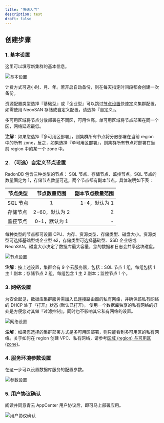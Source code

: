 ```yaml
---
title: "快速入门"
description: test
draft: false
---
```


## 创建步骤

### 1. 基本设置

这里可以填写新集群的基本信息。

![基本设置](../../_images/base_step_1.png)

计费方式可选小时、月、年。若开启自动备份，则在每天指定时间段都会创建一次备份。

资源配置类型选择『基础型』或『企业型』可以跳过[节点设置](./#2-节点设置)快速定义集群配置，如需使用 NeonSAN 存储或自定义配置，请选择『自定义』。

多可用区域将节点分散部署在不同区，可用性高。单可用区域将节点部署在同一个区，网络延迟最低。

**注解**：如果您选择『多可用区部署』，则集群所有节点将分散部署在当前 region 中的所有 zone，反之，如果选择『单可用区部署』，则集群所有节点将部署在当前 region 中的某一个 zone 中。

### 2. （可选）自定义节点设置

RadonDB 包含三种类型的节点： SQL 节点、存储节点、监控节点。SQL 节点的数量固定为 1，存储节点数量可选，两个节点都有副本节点。具体说明如下表：

| 节点类型 |  节点数量范围  | 副本节点数量范围 |
| -------- | :------------: | ---------------: |
| SQL 节点 |       1        |    1-4，默认为 1 |
| 存储节点 | 2-60，默认为 2 |                2 |
| 监控节点 | 0-1，默认为 1  |                - |

每种类型的节点都可设置 CPU、内存、资源类型、存储类型、磁盘大小。资源类型可选择基础型或企业型 e2，存储类型可选择基础型、SSD 企业级或 NeonSAN。磁盘大小决定了数据库最大容量，您的数据和日志会共享这块磁盘。

![节点设置](../../_images/base_step_2.png)


**注解**：按上述设置，集群会有 9 个云服务器，包括：SQL 节点 1 组，每组包括 1 主 1 副本；存储节点 2 组，每组包含 1 主 2 副本；监控节点 1 个。

### 3. 网络设置

为安全起见，数据库集群服务需加入已连接路由器的私有网络，并确保该私有网络的 DHCP 处于『打开』状态 (默认已打开)。 使用一个数据库独享的私有网络的好处是方便您对其做『过滤控制』，同时也不影响其它私有网络的设置。

![网络设置](../../_images/base_step_3.png)

**注解**：如果您选择的集群部署方式是多可用区部署，则只能看到多可用区的私有网络。关于如何在 region 创建 VPC、私有网络，请参考[区域 (region) 与可用区 (zone)](https://docs.qingcloud.com/product/region)。

### 4. 服务环境参数设置

在这一步可以设置数据库服务的配置参数。

![参数设置](../../_images/base_step_4.png)

### 5. 用户协议确认

阅读并同意青云 AppCenter 用户协议后，即可马上部署应用。

![用户协议确认](../../_images/base_step_5.png)
